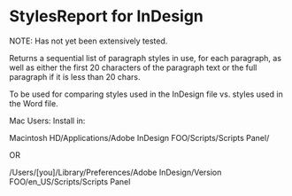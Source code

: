 StylesReport for InDesign
==========================

NOTE: Has not yet been extensively tested.

Returns a sequential list of paragraph styles in use, for each paragraph, as well as either the first 20 characters of the paragraph text or the full paragraph if it is less than 20 chars.

To be used for comparing styles used in the InDesign file vs. styles used in the Word file.

Mac Users: Install in:

Macintosh HD/Applications/Adobe InDesign FOO/Scripts/Scripts Panel/

OR

/Users/[you]/Library/Preferences/Adobe InDesign/Version FOO/en_US/Scripts/Scripts Panel